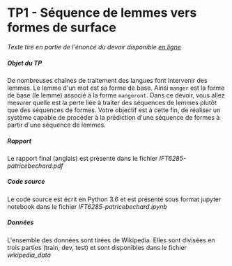 # TP1 - Séquence de lemmes vers formes de surface

*Texte tiré en partie de l'énoncé du devoir disponible [en ligne](http://www-labs.iro.umontreal.ca/~felipe/IFT6285-Hiver2018/frontal.php?page=devoir1.html)*

##### Objet du TP

De nombreuses chaînes de traitement des langues font intervenir des lemmes. Le lemme d'un mot est sa forme de base. Ainsi `manger` est la forme de base (le lemme) associé à la forme `mangeront`. Dans ce devoir, vous allez mesurer quelle est la perte liée à traiter des séquences de lemmes plutôt que des séquences de formes. Votre objectif est à cette fin, de réaliser un système capable de procéder à la prédiction d'une séquence de formes à partir d'une séquence de lemmes. 

##### Rapport

Le rapport final (anglais) est présenté dans le fichier *IFT6285-patricebechard.pdf*

##### Code source

Le code source est écrit en Python 3.6 et est présenté sous format jupyter notebook dans le fichier *IFT6285-patricebechard.ipynb*

##### Données

L'ensemble des données sont tirées de Wikipedia. Elles sont divisées en trois parties (train, dev, test) et sont disponibles dans le fichier *wikipedia_data*